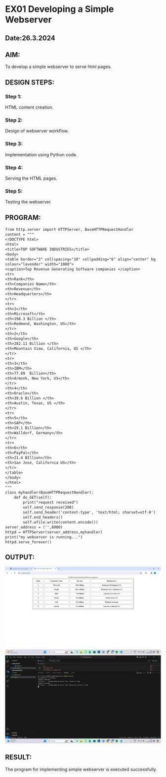 # EX01 Developing a Simple Webserver
## Date:26.3.2024

## AIM:
To develop a simple webserver to serve html pages.

## DESIGN STEPS:
### Step 1: 
HTML content creation.

### Step 2:
Design of webserver workflow.

### Step 3:
Implementation using Python code.

### Step 4:
Serving the HTML pages.

### Step 5:
Testing the webserver.

## PROGRAM:
```
from http.server import HTTPServer, BaseHTTPRequestHandler
content = """
<!DOCTYPE html>
<html>
<title>TOP SOFTWARE INDUSTRIES</title>
<body>
<table border="2" cellspacing="10" cellpadding="6" align="center" bg colour="lavender" width="1000">
<caption>Top Revenue Generating Software companies </caption>
<tr>
<th>Rank</th>
<th>Companies Name</th>
<th>Revenue</th>
<th>Headquarters</th>
</tr>
<tr>
<th>1</th>
<th>Microsoft</th>
<th>198.3 Billion </th>
<th>Redmond, Washington, US</th>
</tr>
<th>2</th>
<th>Google</th>
<th>282.11 Billion </th>
<th>Mountain View, California, US </th>
</tr>
<tr>
<th>3</th>
<th>IBM</th>
<th>77.89  Billion</th>
<th>Armonk, New York, US</th>
</tr>
<th>4</th>
<th>Oracle</th>
<th>39.6 Billion </th>
<th>Austin, Texas, US </th>
</tr>
<tr>
<th>5</th>
<th>SAP</th>
<th>29.1 Billion</th>
<th>Walldorf, Germany</th>
</tr>
<tr>
<th>6</th>
<th>PayPal</th>
<th>21.4 BIllion</th>
<th>San Jose, California US</th>
</tr>
</table>
</body>
</html>
"""
class myhandler(BaseHTTPRequestHandler):
    def do_GET(self):
        print("request received")
        self.send_response(200)
        self.send_header('content-type', 'text/html; charset=utf-8')
        self.end_headers()
        self.wfile.write(content.encode())
server_address = ('',8000)
httpd = HTTPServer(server_address,myhandler)
print("my webserver is running...")
httpd.serve_forever()
```


## OUTPUT:
![alt text](<Screenshot 2024-03-15 033929.png>) 
![alt text](<Screenshot 2024-03-15 034035.png>)


## RESULT:
The program for implementing simple webserver is executed successfully.

